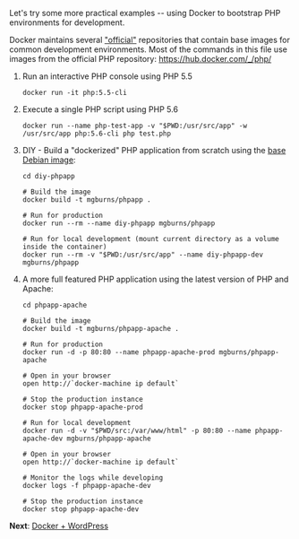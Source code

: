 
Let's try some more practical examples -- using Docker to bootstrap PHP environments for development.

Docker maintains several ["official"](https://docs.docker.com/docker-hub/official_repos/) repositories that contain base images for common development environments. Most of the commands in this file use images from the official PHP repository: https://hub.docker.com/_/php/


1. Run an interactive PHP console using PHP 5.5

	```
	docker run -it php:5.5-cli
	```

2. Execute a single PHP script using PHP 5.6

	```
	docker run --name php-test-app -v "$PWD:/usr/src/app" -w /usr/src/app php:5.6-cli php test.php
	```

3. DIY - Build a "dockerized" PHP application from scratch using the [base Debian image](https://hub.docker.com/_/debian/):

	```
	cd diy-phpapp

	# Build the image
	docker build -t mgburns/phpapp .

	# Run for production
	docker run --rm --name diy-phpapp mgburns/phpapp

	# Run for local development (mount current directory as a volume inside the container)
	docker run --rm -v "$PWD:/usr/src/app" --name diy-phpapp-dev mgburns/phpapp
	```

4. A more full featured PHP application using the latest version of PHP and Apache:

	```
	cd phpapp-apache

	# Build the image
	docker build -t mgburns/phpapp-apache .

	# Run for production
	docker run -d -p 80:80 --name phpapp-apache-prod mgburns/phpapp-apache

	# Open in your browser
	open http://`docker-machine ip default`

	# Stop the production instance
	docker stop phpapp-apache-prod

	# Run for local development
	docker run -d -v "$PWD/src:/var/www/html" -p 80:80 --name phpapp-apache-dev mgburns/phpapp-apache

	# Open in your browser
	open http://`docker-machine ip default`

	# Monitor the logs while developing
	docker logs -f phpapp-apache-dev

	# Stop the production instance
	docker stop phpapp-apache-dev
	```

**Next**: [Docker + WordPress](../03-docker-wordpress)